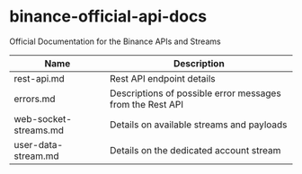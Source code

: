 # binance-official-api-docs
Official Documentation for the Binance APIs and Streams

Name | Description
------------ | ------------ 
rest-api.md | Rest API endpoint details
errors.md | Descriptions of possible error messages from the Rest API
web-socket-streams.md | Details on available streams and payloads
user-data-stream.md | Details on the dedicated account stream
